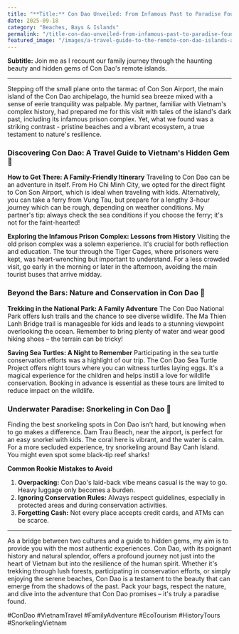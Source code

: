 ```yaml
---
title: "**Title:** Con Dao Unveiled: From Infamous Past to Paradise Found"
date: 2025-09-18
category: "Beaches, Bays & Islands"
permalink: "/title-con-dao-unveiled-from-infamous-past-to-paradise-found/"
featured_image: "/images/a-travel-guide-to-the-remote-con-dao-islands-a-place-of-dark-history-and-stunning-natural-beauty-211609.jpg"
---
```


**Subtitle:** Join me as I recount our family journey through the haunting beauty and hidden gems of Con Dao's remote islands.

---

Stepping off the small plane onto the tarmac of Con Son Airport, the main island of the Con Dao archipelago, the humid sea breeze mixed with a sense of eerie tranquility was palpable. My partner, familiar with Vietnam's complex history, had prepared me for this visit with tales of the island's dark past, including its infamous prison complex. Yet, what we found was a striking contrast - pristine beaches and a vibrant ecosystem, a true testament to nature's resilience.

### Discovering Con Dao: A Travel Guide to Vietnam's Hidden Gem 🌴

**How to Get There: A Family-Friendly Itinerary**
Traveling to Con Dao can be an adventure in itself. From Ho Chi Minh City, we opted for the direct flight to Con Son Airport, which is ideal when traveling with kids. Alternatively, you can take a ferry from Vung Tau, but prepare for a lengthy 3-hour journey which can be rough, depending on weather conditions. My partner's tip: always check the sea conditions if you choose the ferry; it's not for the faint-hearted!

**Exploring the Infamous Prison Complex: Lessons from History**
Visiting the old prison complex was a solemn experience. It's crucial for both reflection and education. The tour through the Tiger Cages, where prisoners were kept, was heart-wrenching but important to understand. For a less crowded visit, go early in the morning or later in the afternoon, avoiding the main tourist buses that arrive midday.

### Beyond the Bars: Nature and Conservation in Con Dao 🐢

**Trekking in the National Park: A Family Adventure**
The Con Dao National Park offers lush trails and the chance to see diverse wildlife. The Ma Thien Lanh Bridge trail is manageable for kids and leads to a stunning viewpoint overlooking the ocean. Remember to bring plenty of water and wear good hiking shoes – the terrain can be tricky!

**Saving Sea Turtles: A Night to Remember**
Participating in the sea turtle conservation efforts was a highlight of our trip. The Con Dao Sea Turtle Project offers night tours where you can witness turtles laying eggs. It's a magical experience for the children and helps instill a love for wildlife conservation. Booking in advance is essential as these tours are limited to reduce impact on the wildlife.

### Underwater Paradise: Snorkeling in Con Dao 🐠

Finding the best snorkeling spots in Con Dao isn't hard, but knowing when to go makes a difference. Dam Trau Beach, near the airport, is perfect for an easy snorkel with kids. The coral here is vibrant, and the water is calm. For a more secluded experience, try snorkeling around Bay Canh Island. You might even spot some black-tip reef sharks!

**Common Rookie Mistakes to Avoid**
1. **Overpacking:** Con Dao's laid-back vibe means casual is the way to go. Heavy luggage only becomes a burden.
2. **Ignoring Conservation Rules:** Always respect guidelines, especially in protected areas and during conservation activities.
3. **Forgetting Cash:** Not every place accepts credit cards, and ATMs can be scarce.

---

As a bridge between two cultures and a guide to hidden gems, my aim is to provide you with the most authentic experiences. Con Dao, with its poignant history and natural splendor, offers a profound journey not just into the heart of Vietnam but into the resilience of the human spirit. Whether it's trekking through lush forests, participating in conservation efforts, or simply enjoying the serene beaches, Con Dao is a testament to the beauty that can emerge from the shadows of the past. Pack your bags, respect the nature, and dive into the adventure that Con Dao promises – it's truly a paradise found.

#ConDao #VietnamTravel #FamilyAdventure #EcoTourism #HistoryTours #SnorkelingVietnam